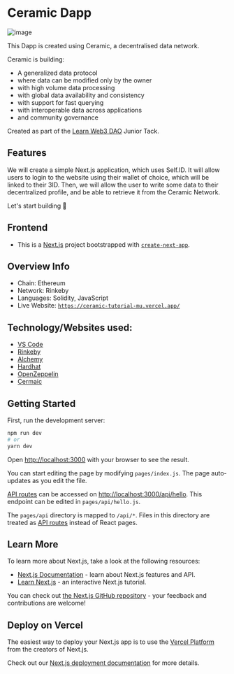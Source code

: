 # Ceramic Dapp

![image](https://i.imgur.com/etCAEZi.png)

This Dapp is created using Ceramic, a decentralised data network.

Ceramic is building:

- A generalized data protocol
- where data can be modified only by the owner
- with high volume data processing
- with global data availability and consistency
- with support for fast querying
- with interoperable data across applications
- and community governance

Created as part of the [Learn Web3 DAO](https://www.learnweb3.io/) Junior Tack.

## Features

We will create a simple Next.js application, which uses Self.ID. It will allow users to login to the website using their wallet of choice, which will be linked to their 3ID. Then, we will allow the user to write some data to their decentralized profile, and be able to retrieve it from the Ceramic Network.

Let's start building 🚀

## Frontend 

- This is a [Next.js](https://nextjs.org/) project bootstrapped with [`create-next-app`](https://github.com/vercel/next.js/tree/canary/packages/create-next-app).


## Overview Info

- Chain: Ethereum
- Network: Rinkeby
- Languages: Solidity, JavaScript
- Live Website: [`https://ceramic-tutorial-mu.vercel.app/`](https://ceramic-tutorial-mu.vercel.app/)


## Technology/Websites used:

- [VS Code](https://code.visualstudio.com/)
- [Rinkeby](https://www.rinkeby.io/#stats)
- [Alchemy](https://www.alchemy.com/)
- [Hardhat](https://hardhat.org/)
- [OpenZeppelin](https://www.openzeppelin.com/)
- [Cermaic](https://developers.ceramic.network/)

## Getting Started

First, run the development server:

```bash
npm run dev
# or
yarn dev
```

Open [http://localhost:3000](http://localhost:3000) with your browser to see the result.

You can start editing the page by modifying `pages/index.js`. The page auto-updates as you edit the file.

[API routes](https://nextjs.org/docs/api-routes/introduction) can be accessed on [http://localhost:3000/api/hello](http://localhost:3000/api/hello). This endpoint can be edited in `pages/api/hello.js`.

The `pages/api` directory is mapped to `/api/*`. Files in this directory are treated as [API routes](https://nextjs.org/docs/api-routes/introduction) instead of React pages.

## Learn More

To learn more about Next.js, take a look at the following resources:

- [Next.js Documentation](https://nextjs.org/docs) - learn about Next.js features and API.
- [Learn Next.js](https://nextjs.org/learn) - an interactive Next.js tutorial.

You can check out [the Next.js GitHub repository](https://github.com/vercel/next.js/) - your feedback and contributions are welcome!

## Deploy on Vercel

The easiest way to deploy your Next.js app is to use the [Vercel Platform](https://vercel.com/new?utm_medium=default-template&filter=next.js&utm_source=create-next-app&utm_campaign=create-next-app-readme) from the creators of Next.js.

Check out our [Next.js deployment documentation](https://nextjs.org/docs/deployment) for more details.
